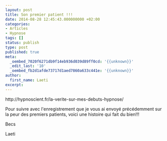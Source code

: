 ```yaml
---
layout: post
title: Son premier patient !!!
date: 2014-08-28 12:45:43.000000000 +02:00
categories:
- Articles
- Hypnose
tags: []
status: publish
type: post
published: true
meta:
  _oembed_7020f6271db9f14eb936d039d89ff0cd: '{{unknown}}'
  _edit_last: '10'
  _oembed_fb2d1afde73717d1aed7860a633c441e: '{{unknown}}'
author:
  first_name: Laeti
excerpt:
---
```

<p>http://hypnoscient.fr/la-verite-sur-mes-debuts-hypnose/</p>
<p>Pour suivre avec l'enregistrement que je vous ai envoyé précédemment sur la peur des premiers patients, voici une histoire qui fait du bien!!!</p>
<p>Becs</p>
<p>Laeti</p>
